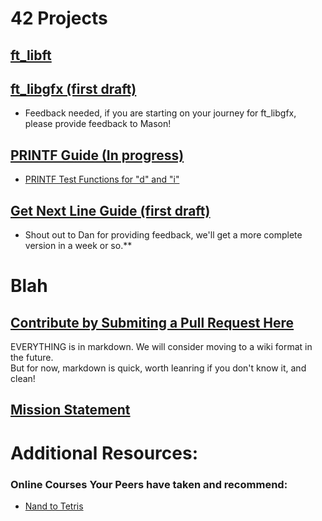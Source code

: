 # 42 Projects

## <a href="http://www.everettgould.com/42cliffnotes/ft_libft.html">ft_libft</a>

## <a href="https://github.com/qst0/ft_libgfx/blob/master/README.md">ft_libgfx (first draft)</a>
  * Feedback needed, if you are starting on your journey for ft_libgfx, please provide feedback to Mason!

## <a href="http://www.everettgould.com/42cliffnotes/printf_strat.html">PRINTF Guide (In progress)</a>

  * <a href="http://www.everettgould.com/42cliffnotes/ft_printf_debug_funcs_1.html">PRINTF Test Functions for "d" and "i"</a>

## <a href="http://www.everettgould.com/42cliffnotes/get_next_line.html">Get Next Line Guide (first draft)</a>

  * Shout out to Dan for providing feedback, we'll get a more complete version in a week or so.**

# Blah

## <a href="https://github.com/theporpoise/42cliffnotes">Contribute by Submiting a Pull Request Here</a>
EVERYTHING is in markdown.  We will consider moving to a wiki format in the future.  
But for now, markdown is quick, worth leanring if you don't know it, and clean!

## <a href="http://www.everettgould.com/42cliffnotes/readme.md">Mission Statement</a>

# Additional Resources:
### Online Courses Your Peers have taken and recommend:
  * <a href="https://www.coursera.org/learn/build-a-computer">Nand to Tetris</a>
